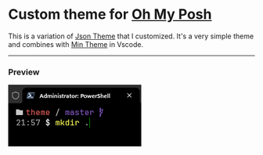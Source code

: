 # Custom theme for [Oh My Posh](https://ohmyposh.dev/)
This is a variation of [Json Theme](https://github.com/JanDeDobbeleer/oh-my-posh/blob/main/themes/json.omp.json) that I customized.
It's a very simple theme and combines with [Min Theme](https://marketplace.visualstudio.com/items?itemName=miguelsolorio.min-theme) in Vscode.

---
### Preview
![preview](preview.png)
